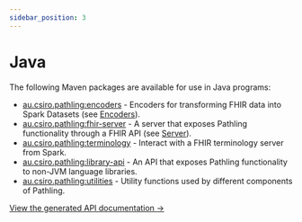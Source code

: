 ```yaml
---
sidebar_position: 3
---
```


# Java

The following Maven packages are available for use in Java programs:

- [au.csiro.pathling:encoders](https://search.maven.org/artifact/au.csiro.pathling/encoders) - Encoders for transforming FHIR data into Spark Datasets (see [Encoders](/docs/encoders)).
- [au.csiro.pathling:fhir-server](https://search.maven.org/artifact/au.csiro.pathling/fhir-server) - A server that exposes Pathling functionality through a FHIR API (see [Server](/docs/server)).
- [au.csiro.pathling:terminology](https://search.maven.org/artifact/au.csiro.pathling/terminology) - Interact with a FHIR terminology server from Spark.
- [au.csiro.pathling:library-api](https://search.maven.org/artifact/au.csiro.pathling/library-api) - An API that exposes Pathling functionality to non-JVM language libraries.
- [au.csiro.pathling:utilities](https://search.maven.org/artifact/au.csiro.pathling/utilities) - Utility functions used by different components of Pathling.

[View the generated API documentation &rarr;](pathname:///docs/java/)
